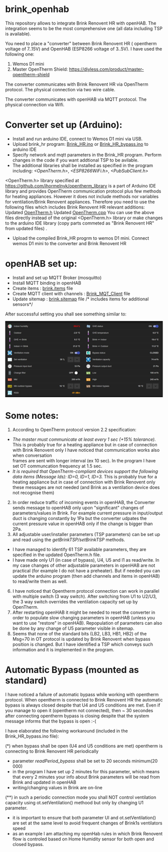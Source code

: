 # brink_openhab

This repository allows to integrate Brink Renovent HR with openHAB. The integration seems to be the most comprehensive one (all data including TSP is available).

You need to place  a "converter" between  Brink Renovent HR ( opentherm voltage of 7..15V) and OpenHAB (ESP8266 voltage of 3..5V).
I have used the following one:
1. Wemos D1 mini
2. Master OpenTherm Shield:  https://diyless.com/product/master-opentherm-shield

The converter communicates with Brink Renovent HR via OpenTherm protocol. The physical connection via two wire cable.

The converter communicates with openHAB via MQTT protocol. The physical connection via Wifi.

# Converter set up (Arduino):

* Install and run arduino IDE, connect to Wemos D1 mini via USB.
* Upload brink_hr program: [Brink_HR.ino](https://github.com/raf1000/brink_openhab/blob/main/Arduino/Brink_HR.ino) or [Brink_HR_bypass.ino](https://github.com/raf1000/brink_openhab/blob/main/Arduino/Brink_HR_bypass.ino) to arduino IDE
* Specify network and mqtt parameters in the Brink_HR program. Perform changes in the code if you want addtional TSP to be avilable.
* The additional libraries shall be installed as specified in the program including: *<OpenTherm.h>*, *<ESP8266WiFi.h>*, *<PubSubClient.h>*

<OpenTherm.h> library specified at  https://github.com/ihormelnyk/opentherm_library is a part of Arduino IDE library and provides OpenTherm communication protocol plus few methods for heating appliances. However it does not include methods nor variables for ventilation/Brink Renovent appliances. Therefore you need to use the following files which includes Brink Renovent HR relevant additions:
Updated [OpenTherm.h](https://github.com/raf1000/brink_openhab/blob/main/Arduino/OpenTherm.h)
Updated [OpenTherm.cpp](https://github.com/raf1000/brink_openhab/blob/main/Arduino/OpenTherm.cpp)
You can use the above files directly instead of the original <OpenTherm.h> library or make changes to the arduino IDE library (copy parts commeted as "Brink Renovent HR" from updated files) .
 
 * Upload the compiled Brink_HR progrm to wemos D1 mini. Connect wemos D1 mini to the converter and Brink Renovent HR

# openHAB set up:

* Install and set up MQTT Broker (mosquitto)
* Install MQTT binding in openHAB 
* Create items :  [brink.items](https://github.com/raf1000/brink_openhab/blob/main/openHAB/brink.items) file
* Create MQTT client with channels : [Brink_MQT_Client](https://github.com/raf1000/brink_openhab/blob/main/openHAB/Brink_MQTT_Client) file
* Update sitemap : [brink.sitemap](https://github.com/raf1000/brink_openhab/blob/main/openHAB/brink.sitemap) file /* includes items for additional sensors*/


After successful setting you shall see something similar to:

![Openhab brink](https://github.com/raf1000/brink_openhab/blob/main/RenoventHRLarge.jpg)


# Some notes:
1. According to OpenTherm protocol version 2.2 specification:
-   *The master must communicate at least every 1 sec (+15% tolerance).* 
            This is probably true for a heating appliance but in case of connection with Brink Renovent only I have noticed that communication works also when conversation  
            frames are sent with longer interval (ex 10 sec). In the program I have set OT communcation frequency at 1.5 sec.
-   *It is required that OpenTherm-compliant devices support the following data items (Message Ids): ID=0, ID=1, ID=3.*
            This is probably true for a heating appliance but in case of connection with Brink Renovent only these messages are not needed (and Brink as a ventilation device               does not recognise them)   
2.  In order reduce traffic of incoming events in openHAB, the Converter sends message to openHAB only upon "significant" changes of parameters/values in Brink. For example         current pressure in input/output duct is changing constantly by 1Pa but the converter udpates the current pressure value in openHAB only if the change is bigger than 2Pa.
3.  All adjustable  user/installer parameters (TSP parameters) can be set up and read using the *getBrinkTSP/setBrinkTSP* methods. 
* I have managed to identify 61 TSP available parameters, they are specified in the updated OpenTherm.h file. 
* I have made only U1 (in case of bypass), U4, U5 and I1 as read/write. In my case changes of other adjustable parameters in openHAB are not practical (for example I do not have a preheater). But if needed you can update the arduino program (then add channels and items in openHAB) to read/write them as well.
6.  I have noticed that Opentherm protocol connection can work in parallel with multiple switch (3 way switch). After switching from  U1 to U2/U3, the 3 way switch overrides the ventilation capacity set up by OpenTherm.
7.  After restarting openHAB it might be needed to reset the converter in order to populate slow changing parameters in openHAB (unless you want to use "restore" in openHAB). Repopulation of parameters can also be done by any change of U5 parameter visible in sitemap.
8.  Seems that none of the standard bits (LB2, LB3, HB1, HB2) of the Msg=70 in OT protocol is updated by Brink Renovent when bypass position is changed. But I have identified a TSP which conveys such information and it is implemented in the program.

# Automatic Bypass (mounted as standard)

I have noticed a failure of automatic bypass while working with opentherm protocol. When opentherm is connected to Brink Renovent HR the automatic bypass is always closed despite that U4 and U5 conditions are met. Even if you manage to open it (opentherm not connected), then ~ 30 secondes after connecting opentherm bypass is closing despite that the system message informs that the bypass is open :-(

I have elaborated the following workaround (included in the Brink_HR_bypass.ino file):

(*) when bypass shall be open (U4 and U5 conditions are met) opentherm is connecting to Brink Renovent HR periodically
- parameter *readPeriod_bypass* shall be set to 20 seconds minimum(20 000)
- in the program I have set up 2 minutes for this parameter, which means that every 2 minutes your info about Brink parameters will be read from Brink  and updated in openHAB
- writing/changing values in Brink are on-line 

(**) in such a periodic connection mode you shall NOT control ventilation capacity using ot.setVentilation() methood but only by changing U1 parameter. 
- it is important to ensure that both parameter UI and ot.setVentilation() are set at the same level to avoid frequent changes of Brink1s ventilators speed
- as an example I am attaching my openHab rules in which Brink Renovent flow is controled based on Home Humidity sensor for both open and closed bypass.










